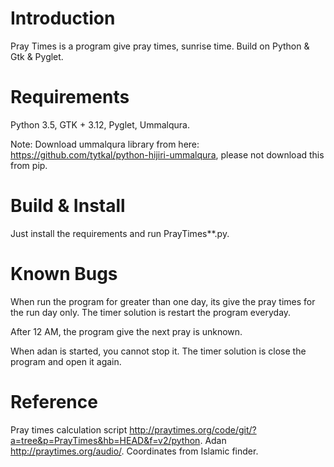 # Introduction
Pray Times is a program give pray times, sunrise time. Build on Python & Gtk & Pyglet.
# Requirements
Python 3.5, GTK + 3.12, Pyglet, Ummalqura.

Note: Download ummalqura library from here: https://github.com/tytkal/python-hijiri-ummalqura, please not download this from pip.
# Build & Install
Just install the requirements and run PrayTimes**.py.

# Known Bugs
When run the program for greater than one day, its give the pray times for the run day only. The timer solution is restart the program everyday.

After 12 AM, the program give the next pray is unknown.

When adan is started, you cannot stop it. The timer solution is close the program and open it again.

# Reference

Pray times calculation script http://praytimes.org/code/git/?a=tree&p=PrayTimes&hb=HEAD&f=v2/python. Adan http://praytimes.org/audio/. Coordinates from Islamic finder.

